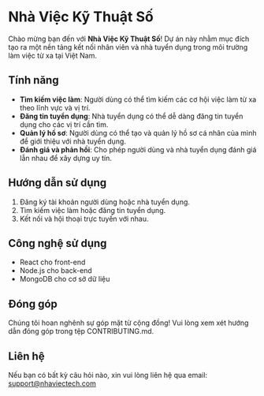 # Nhà Việc Kỹ Thuật Số

Chào mừng bạn đến với **Nhà Việc Kỹ Thuật Số**! Dự án này nhằm mục đích tạo ra một nền tảng kết nối nhân viên và nhà tuyển dụng trong môi trường làm việc từ xa tại Việt Nam.

## Tính năng
- **Tìm kiếm việc làm**: Người dùng có thể tìm kiếm các cơ hội việc làm từ xa theo lĩnh vực và vị trí.
- **Đăng tin tuyển dụng**: Nhà tuyển dụng có thể dễ dàng đăng tin tuyển dụng cho các vị trí cần tìm.
- **Quản lý hồ sơ**: Người dùng có thể tạo và quản lý hồ sơ cá nhân của mình để giới thiệu với nhà tuyển dụng.
- **Đánh giá và phản hồi**: Cho phép người dùng và nhà tuyển dụng đánh giá lẫn nhau để xây dựng uy tín.

## Hướng dẫn sử dụng
1. Đăng ký tài khoản người dùng hoặc nhà tuyển dụng.
2. Tìm kiếm việc làm hoặc đăng tin tuyển dụng.
3. Kết nối và hội thoại trực tuyến với nhau.

## Công nghệ sử dụng
- React cho front-end
- Node.js cho back-end
- MongoDB cho cơ sở dữ liệu

## Đóng góp
Chúng tôi hoan nghênh sự góp mặt từ cộng đồng! Vui lòng xem xét hướng dẫn đóng góp trong tệp CONTRIBUTING.md.

## Liên hệ
Nếu bạn có bất kỳ câu hỏi nào, xin vui lòng liên hệ qua email: support@nhaviectech.com
